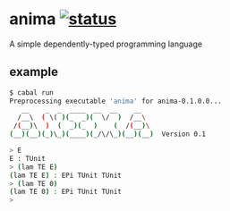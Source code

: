 anima [![status](https://secure.travis-ci.org/forestbelton/anima.png)](http://travis-ci.org/forestbelton/anima)
===

A simple dependently-typed programming language

example
-------

```bash
$ cabal run
Preprocessing executable 'anima' for anima-0.1.0.0...
   __    _  _  ____  __  __    __
  /__\  ( \( )(_  _)(  \/  )  /__\
 /(__)\  )  (  _)(_  )    (  /(__)\
(__)(__)(_)\_)(____)(_/\/\_)(__)(__)  Version 0.1

> E
E : TUnit
> (lam TE E)
(lam TE E) : EPi TUnit TUnit
> (lam TE 0)
(lam TE 0) : EPi TUnit TUnit
>
```